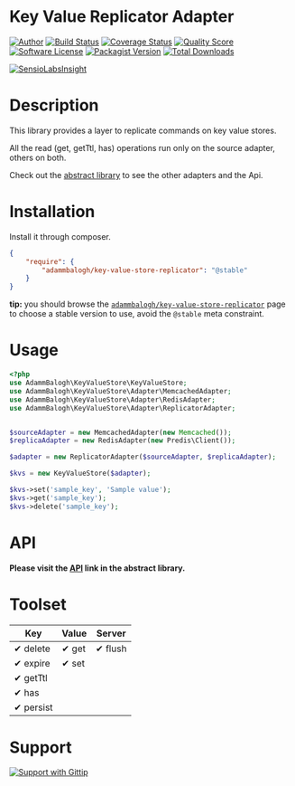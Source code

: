 # Key Value Replicator Adapter

[![Author](http://img.shields.io/badge/author-@adammbalogh-blue.svg?style=flat)](https://twitter.com/adammbalogh)
[![Build Status](https://img.shields.io/travis/adammbalogh/key-value-store-replicator/master.svg?style=flat)](https://travis-ci.org/adammbalogh/key-value-store-replicator)
[![Coverage Status](https://img.shields.io/coveralls/adammbalogh/key-value-store-replicator.svg?style=flat)](https://coveralls.io/r/adammbalogh/key-value-store-replicator)
[![Quality Score](https://img.shields.io/scrutinizer/g/adammbalogh/key-value-store-replicator.svg?style=flat)](https://scrutinizer-ci.com/g/adammbalogh/key-value-store-replicator)
[![Software License](https://img.shields.io/badge/license-MIT-blue.svg?style=flat)](LICENSE)
[![Packagist Version](https://img.shields.io/packagist/v/adammbalogh/key-value-store-replicator.svg?style=flat)](https://packagist.org/packages/adammbalogh/key-value-store-replicator)
[![Total Downloads](https://img.shields.io/packagist/dt/adammbalogh/key-value-store-replicator.svg?style=flat)](https://packagist.org/packages/adammbalogh/key-value-store-replicator)

[![SensioLabsInsight](https://insight.sensiolabs.com/projects/78454e42-c408-4b3d-9f5a-52a5e97cb7f1/small.png)](https://insight.sensiolabs.com/projects/78454e42-c408-4b3d-9f5a-52a5e97cb7f1)

# Description

This library provides a layer to replicate commands on key value stores.

All the read (get, getTtl, has) operations run only on the source adapter, others on both.

Check out the [abstract library](https://github.com/adammbalogh/key-value-store) to see the other adapters and the Api.

# Installation

Install it through composer.

```json
{
    "require": {
        "adammbalogh/key-value-store-replicator": "@stable"
    }
}
```

**tip:** you should browse the [`adammbalogh/key-value-store-replicator`](https://packagist.org/packages/adammbalogh/key-value-store-replicator)
page to choose a stable version to use, avoid the `@stable` meta constraint.

# Usage

```php
<?php
use AdammBalogh\KeyValueStore\KeyValueStore;
use AdammBalogh\KeyValueStore\Adapter\MemcachedAdapter;
use AdammBalogh\KeyValueStore\Adapter\RedisAdapter;
use AdammBalogh\KeyValueStore\Adapter\ReplicatorAdapter;


$sourceAdapter = new MemcachedAdapter(new Memcached());
$replicaAdapter = new RedisAdapter(new Predis\Client());

$adapter = new ReplicatorAdapter($sourceAdapter, $replicaAdapter);

$kvs = new KeyValueStore($adapter);

$kvs->set('sample_key', 'Sample value');
$kvs->get('sample_key');
$kvs->delete('sample_key');
```

# API

**Please visit the [API](https://github.com/adammbalogh/key-value-store#api) link in the abstract library.**

# Toolset

| Key                 | Value               | Server           |
|------------------   |---------------------|------------------|
| ✔ delete            | ✔ get               | ✔ flush          |
| ✔ expire            | ✔ set               |                  |
| ✔ getTtl            |                     |                  |
| ✔ has               |                     |                  |
| ✔ persist           |                     |                  |

# Support

[![Support with Gittip](http://img.shields.io/gittip/adammbalogh.svg?style=flat)](https://www.gittip.com/adammbalogh/)
